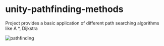 # unity-pathfinding-methods
Project provides a basic application of different path searching algorithms  like A *, Dijkstra

<p><img src="https://media.giphy.com/media/QWu8BShT0NIGl4uV4b/giphy.gif" alt ="pathfinding"> </p>
